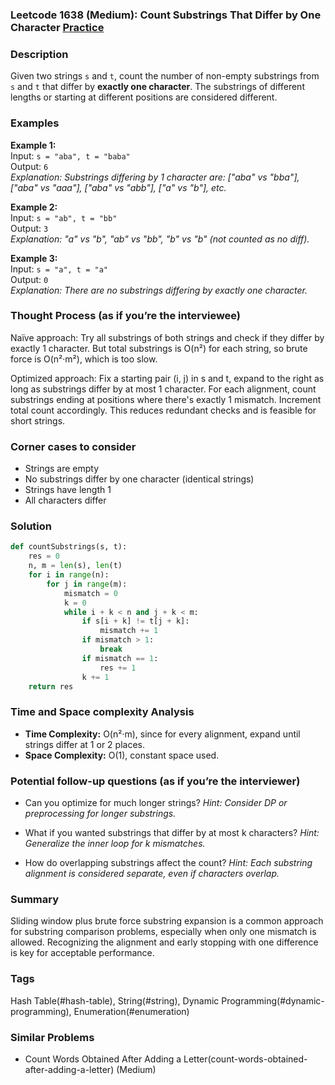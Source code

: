 ### Leetcode 1638 (Medium): Count Substrings That Differ by One Character [Practice](https://leetcode.com/problems/count-substrings-that-differ-by-one-character)

### Description  
Given two strings `s` and `t`, count the number of non-empty substrings from `s` and `t` that differ by **exactly one character**. The substrings of different lengths or starting at different positions are considered different.

### Examples  
**Example 1:**  
Input: `s = "aba", t = "baba"`  
Output: `6`  
*Explanation: Substrings differing by 1 character are: ["aba" vs "bba"], ["aba" vs "aaa"], ["aba" vs "abb"], ["a" vs "b"], etc.*

**Example 2:**  
Input: `s = "ab", t = "bb"`  
Output: `3`  
*Explanation: "a" vs "b", "ab" vs "bb", "b" vs "b" (not counted as no diff).*

**Example 3:**  
Input: `s = "a", t = "a"`  
Output: `0`  
*Explanation: There are no substrings differing by exactly one character.*

### Thought Process (as if you’re the interviewee)  
Naïve approach: Try all substrings of both strings and check if they differ by exactly 1 character. But total substrings is O(n²) for each string, so brute force is O(n²·m²), which is too slow.

Optimized approach: Fix a starting pair (i, j) in s and t, expand to the right as long as substrings differ by at most 1 character. For each alignment, count substrings ending at positions where there's exactly 1 mismatch. Increment total count accordingly. This reduces redundant checks and is feasible for short strings.

### Corner cases to consider  
- Strings are empty
- No substrings differ by one character (identical strings)
- Strings have length 1
- All characters differ

### Solution

```python
def countSubstrings(s, t):
    res = 0
    n, m = len(s), len(t)
    for i in range(n):
        for j in range(m):
            mismatch = 0
            k = 0
            while i + k < n and j + k < m:
                if s[i + k] != t[j + k]:
                    mismatch += 1
                if mismatch > 1:
                    break
                if mismatch == 1:
                    res += 1
                k += 1
    return res
```

### Time and Space complexity Analysis  
- **Time Complexity:** O(n²·m), since for every alignment, expand until strings differ at 1 or 2 places.
- **Space Complexity:** O(1), constant space used.

### Potential follow-up questions (as if you’re the interviewer)  
- Can you optimize for much longer strings?
  *Hint: Consider DP or preprocessing for longer substrings.*

- What if you wanted substrings that differ by at most k characters?
  *Hint: Generalize the inner loop for k mismatches.*

- How do overlapping substrings affect the count?
  *Hint: Each substring alignment is considered separate, even if characters overlap.*

### Summary
Sliding window plus brute force substring expansion is a common approach for substring comparison problems, especially when only one mismatch is allowed. Recognizing the alignment and early stopping with one difference is key for acceptable performance.

### Tags
Hash Table(#hash-table), String(#string), Dynamic Programming(#dynamic-programming), Enumeration(#enumeration)

### Similar Problems
- Count Words Obtained After Adding a Letter(count-words-obtained-after-adding-a-letter) (Medium)